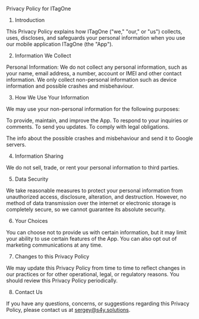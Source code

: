 Privacy Policy for ITagOne

1. Introduction

This Privacy Policy explains how ITagOne ("we," "our," or "us") collects, uses, discloses, and safeguards your personal information when you use our mobile application ITagOne (the "App").

2. Information We Collect

Personal Information: We do not collect any  personal information, such as your name, email address, a number, account or IMEI and other contact information. We only collect non-personal information such as 
device information and possible crashes and misbehaviour.
 
3. How We Use Your Information

We may use your non-personal information for the following purposes:

To provide, maintain, and improve the App.
To respond to your inquiries or comments.
To send you updates.
To comply with legal obligations.

The info about the possible crashes and misbehaviour and send it to Google servers.

4. Information Sharing

We do not sell, trade, or rent your personal information to third parties. 

5. Data Security

We take reasonable measures to protect your personal information from unauthorized access, disclosure, alteration, and destruction. 
However, no method of data transmission over the internet or electronic storage is completely secure, so we cannot guarantee its absolute security.

6. Your Choices

You can choose not to provide us with certain information, but it may limit your ability to use certain features of the App. You can also opt out of marketing communications at any time.

7. Changes to this Privacy Policy

We may update this Privacy Policy from time to time to reflect changes in our practices or for other operational, legal, or regulatory reasons. You should review this Privacy Policy periodically.

8. Contact Us

If you have any questions, concerns, or suggestions regarding this Privacy Policy, please contact us at sergey@s4y.solutions.
